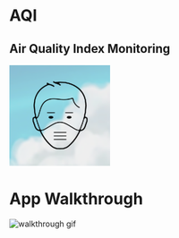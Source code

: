 # AQI
## Air Quality Index Monitoring 

![Alt text](https://github.com/vivektechyogi/AQI/blob/main/assets/appicon.png "App Icon")
# App Walkthrough
![walkthrough gif](https://github.com/vivektechyogi/AQI/blob/main/assets/walkthrough.gif)
